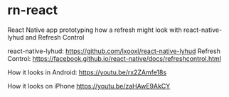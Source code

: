 # rn-react
React Native app prototyping how a refresh might look with react-native-lyhud and Refresh Control

react-native-lyhud: https://github.com/lxooxl/react-native-lyhud
Refresh Control: https://facebook.github.io/react-native/docs/refreshcontrol.html

How it looks in Android:
https://youtu.be/rx2ZAmfe18s

How it looks on iPhone
https://youtu.be/zaHAwE9AkCY
